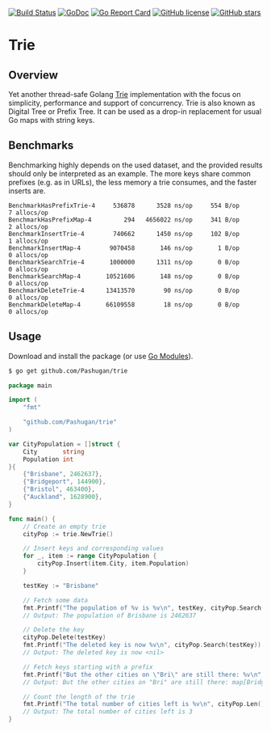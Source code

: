 [![Build Status](https://travis-ci.com/Pashugan/trie.svg?branch=master)](https://travis-ci.com/Pashugan/trie)
[![GoDoc](https://godoc.org/github.com/Pashugan/trie?status.svg)](https://godoc.org/github.com/Pashugan/trie)
[![Go Report Card](https://goreportcard.com/badge/github.com/Pashugan/trie)](https://goreportcard.com/report/github.com/Pashugan/trie)
[![GitHub license](https://img.shields.io/github/license/Pashugan/trie)](LICENSE)
[![GitHub stars](https://img.shields.io/github/stars/Pashugan/trie)](https://github.com/Pashugan/trie/stargazers)

# Trie

## Overview

Yet another thread-safe Golang [Trie](https://en.wikipedia.org/wiki/Trie) implementation
with the focus on simplicity, performance and support of concurrency. Trie is also known
as Digital Tree or Prefix Tree. It can be used as a drop-in replacement for usual Go maps
with string keys.

## Benchmarks

Benchmarking highly depends on the used dataset, and the provided results should only be
interpreted as an example. The more keys share common prefixes (e.g. as in URLs), the less
memory a trie consumes, and the faster inserts are.

```
BenchmarkHasPrefixTrie-4     536878      3528 ns/op     554 B/op       7 allocs/op
BenchmarkHasPrefixMap-4         294   4656022 ns/op     341 B/op       2 allocs/op
BenchmarkInsertTrie-4        740662      1450 ns/op     102 B/op       1 allocs/op
BenchmarkInsertMap-4        9070458       146 ns/op       1 B/op       0 allocs/op
BenchmarkSearchTrie-4       1000000      1311 ns/op       0 B/op       0 allocs/op
BenchmarkSearchMap-4       10521606       148 ns/op       0 B/op       0 allocs/op
BenchmarkDeleteTrie-4      13413570        90 ns/op       0 B/op       0 allocs/op
BenchmarkDeleteMap-4       66109558        18 ns/op       0 B/op       0 allocs/op
```

## Usage

Download and install the package (or use [Go Modules](https://github.com/golang/go/wiki/Modules)).
```bash
$ go get github.com/Pashugan/trie
```

```go
package main

import (
	"fmt"

	"github.com/Pashugan/trie"
)

var CityPopulation = []struct {
	City       string
	Population int
}{
	{"Brisbane", 2462637},
	{"Bridgeport", 144900},
	{"Bristol", 463400},
	{"Auckland", 1628900},
}

func main() {
	// Create an empty trie
	cityPop := trie.NewTrie()

	// Insert keys and corresponding values
	for _, item := range CityPopulation {
		cityPop.Insert(item.City, item.Population)
	}

	testKey := "Brisbane"

	// Fetch some data
	fmt.Printf("The population of %v is %v\n", testKey, cityPop.Search(testKey))
	// Output: The population of Brisbane is 2462637

	// Delete the key
	cityPop.Delete(testKey)
	fmt.Printf("The deleted key is now %v\n", cityPop.Search(testKey))
	// Output: The deleted key is now <nil>

	// Fetch keys starting with a prefix
	fmt.Printf("But the other cities on \"Bri\" are still there: %v\n", cityPop.HasPrefix("Bri"))
	// Output: But the other cities on "Bri" are still there: map[Bridgeport:144900 Bristol:463400]

	// Count the length of the trie
	fmt.Printf("The total number of cities left is %v\n", cityPop.Len())
	// Output: The total number of cities left is 3
}
```
